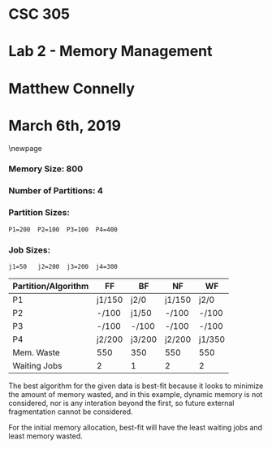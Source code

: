 # CSC 305
# Lab 2 - Memory Management
# Matthew Connelly
# March 6th, 2019

\newpage

### Memory Size: 800
### Number of Partitions: 4
### Partition Sizes:
```
P1=200	P2=100	P3=100	P4=400
```
### Job Sizes:
```
j1=50	j2=200	j3=200	j4=300	
```

| Partition/Algorithm | FF | BF | NF | WF |
| - | - | - | - | - |
| P1 | j1/150 | j2/0  | j1/150 | j2/0 |
| P2 | -/100 | j1/50  | -/100 | -/100 |
| P3 | -/100 | -/100  | -/100 | -/100  |
| P4 | j2/200 | j3/200 | j2/200 | j1/350 |
| Mem. Waste | 550 | 350 | 550 | 550 |
| Waiting Jobs | 2 | 1 | 2 | 2 |


The best algorithm for the given data is best-fit because it looks to minimize the amount of memory wasted, and in this example, dynamic memory is not considered, nor is any interation beyond the first, so future external fragmentation cannot be considered.

For the initial memory allocation, best-fit will have the least waiting jobs and least memory wasted.
